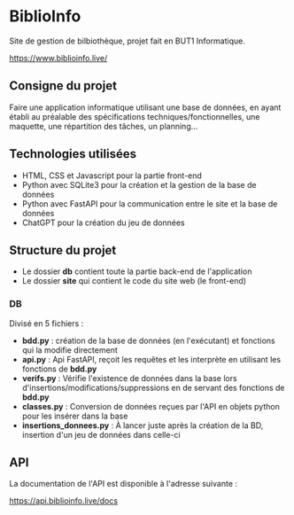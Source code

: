 # BiblioInfo
Site de gestion de bilbiothèque, projet fait en BUT1 Informatique.

https://www.biblioinfo.live/

## Consigne du projet

Faire une application informatique utilisant une base de données, en ayant établi au préalable des spécifications techniques/fonctionnelles, une maquette, une répartition des tâches, un planning...

## Technologies utilisées

- HTML, CSS et Javascript pour la partie front-end
- Python avec SQLite3 pour la création et la gestion de la base de données
- Python avec FastAPI pour la communication entre le site et la base de données
- ChatGPT pour la création du jeu de données

## Structure du projet

- Le dossier **db** contient toute la partie back-end de l'application
- Le dossier **site** qui contient le code du site web (le front-end)


### DB

Divisé en 5 fichiers :
- **bdd.py** : création de la base de données (en l'exécutant) et fonctions qui la modifie directement
- **api.py** : Api FastAPI, reçoit les requêtes et les interprète en utilisant les fonctions de **bdd.py**
- **verifs.py** : Vérifie l'existence de données dans la base lors d'insertions/modifications/suppressions en de servant des fonctions de **bdd.py**
- **classes.py** : Conversion de données reçues par l'API en objets python pour les insérer dans la base
- **insertions_donnees.py** : À lancer juste après la création de la BD, insertion d'un jeu de données dans celle-ci

## API

La documentation de l'API est disponible à l'adresse suivante :

https://api.biblioinfo.live/docs
